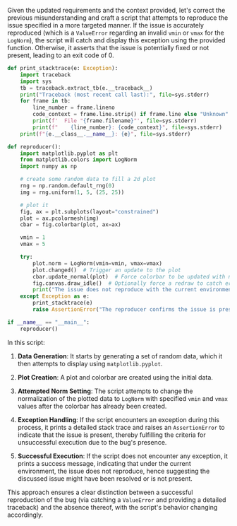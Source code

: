 Given the updated requirements and the context provided, let's correct the previous misunderstanding and craft a script that attempts to reproduce the issue specified in a more targeted manner. If the issue is accurately reproduced (which is a `ValueError` regarding an invalid `vmin` or `vmax` for the `LogNorm`), the script will catch and display this exception using the provided function. Otherwise, it asserts that the issue is potentially fixed or not present, leading to an exit code of 0.

```python
def print_stacktrace(e: Exception):
    import traceback
    import sys
    tb = traceback.extract_tb(e.__traceback__)
    print("Traceback (most recent call last):", file=sys.stderr)
    for frame in tb:
        line_number = frame.lineno
        code_context = frame.line.strip() if frame.line else "Unknown"
        print(f'  File "{frame.filename}"', file=sys.stderr)
        print(f"    {line_number}: {code_context}", file=sys.stderr)
    print(f"{e.__class__.__name__}: {e}", file=sys.stderr)

def reproducer():
    import matplotlib.pyplot as plt
    from matplotlib.colors import LogNorm
    import numpy as np

    # create some random data to fill a 2d plot
    rng = np.random.default_rng(0)
    img = rng.uniform(1, 5, (25, 25))

    # plot it
    fig, ax = plt.subplots(layout="constrained")
    plot = ax.pcolormesh(img)
    cbar = fig.colorbar(plot, ax=ax)

    vmin = 1
    vmax = 5

    try:
        plot.norm = LogNorm(vmin=vmin, vmax=vmax)
        plot.changed()  # Trigger an update to the plot
        cbar.update_normal(plot)  # Force colorbar to be updated with new norm
        fig.canvas.draw_idle()  # Optionally force a redraw to catch error during drawing
        print("The issue does not reproduce with the current environment.")
    except Exception as e:
        print_stacktrace(e)
        raise AssertionError("The reproducer confirms the issue is present.") from e

if __name__ == "__main__":
    reproducer()
```

In this script:

1. **Data Generation**: It starts by generating a set of random data, which it then attempts to display using `matplotlib.pyplot`.

2. **Plot Creation**: A plot and colorbar are created using the initial data.

3. **Attempted Norm Setting**: The script attempts to change the normalization of the plotted data to `LogNorm` with specified `vmin` and `vmax` values after the colorbar has already been created.

4. **Exception Handling**: If the script encounters an exception during this process, it prints a detailed stack trace and raises an `AssertionError` to indicate that the issue is present, thereby fulfilling the criteria for unsuccessful execution due to the bug's presence.

5. **Successful Execution**: If the script does not encounter any exception, it prints a success message, indicating that under the current environment, the issue does not reproduce, hence suggesting the discussed issue might have been resolved or is not present.

This approach ensures a clear distinction between a successful reproduction of the bug (via catching a `ValueError` and providing a detailed traceback) and the absence thereof, with the script's behavior changing accordingly.